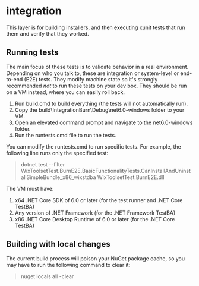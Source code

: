 # integration

This layer is for building installers, and then executing xunit tests that run them and verify that they worked.

## Running tests

The main focus of these tests is to validate behavior in a real environment.
Depending on who you talk to, these are integration or system-level or end-to-end (E2E) tests.
They modify machine state so it's strongly recommended *not* to run these tests on your dev box.
They should be run on a VM instead, where you can easily roll back.

1. Run build.cmd to build everything (the tests will not automatically run).
1. Copy the build\IntegrationBurn\Debug\net6.0-windows folder to your VM.
1. Open an elevated command prompt and navigate to the net6.0-windows folder.
1. Run the runtests.cmd file to run the tests.

You can modify the runtests.cmd to run specific tests.
For example, the following line runs only the specified test:

> dotnet test --filter WixToolsetTest.BurnE2E.BasicFunctionalityTests.CanInstallAndUninstallSimpleBundle_x86_wixstdba WixToolsetTest.BurnE2E.dll

The VM must have:
1. x64 .NET Core SDK of 6.0 or later (for the test runner and .NET Core TestBA)
1. Any version of .NET Framework (for the .NET Framework TestBA)
1. x86 .NET Core Desktop Runtime of 6.0 or later (for the .NET Core TestBA)

## Building with local changes

The current build process will poison your NuGet package cache, so you may have to run the following command to clear it:

> nuget locals all -clear